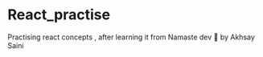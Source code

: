 # React_practise
Practising react concepts , after learning it from Namaste dev 🚀 by Akhsay Saini


